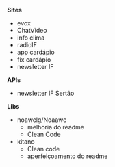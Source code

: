 **Sites**
- evox
- ChatVideo
- info clima
- radioIF
- app cardápio
- fix cardápio
- newsletter IF 


**APIs**
- newsletter IF Sertão

**Libs**
- noawclg/Noaawc
	- melhoria do readme
	- Clean Code
- kitano
	- Clean code
	- aperfeiçoamento do readme